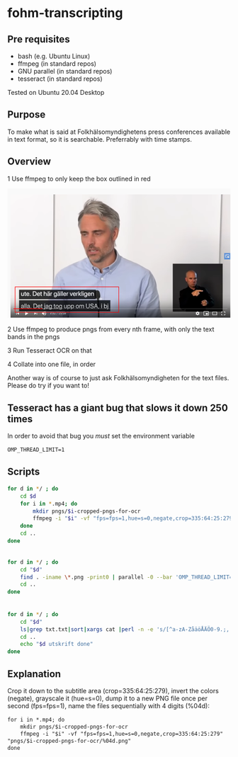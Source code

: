 # fohm-transcripting

## Pre requisites

* bash (e.g. Ubuntu Linux)
* ffmpeg (in standard repos)
* GNU parallel (in standard repos)
* tesseract (in standard repos)


Tested on Ubuntu 20.04 Desktop



## Purpose

To make what is said at Folkhälsomyndighetens press conferences available in text format, so it is searchable. Preferrably with time stamps.

## Overview

1 Use ffmpeg to only keep the box outlined in red

![bild](https://raw.githubusercontent.com/jorgenponder/fohm-transcripting/master/bild.png)

2 Use ffmpeg to produce pngs from every nth frame, with only the text bands in the pngs

3 Run Tesseract OCR on that

4 Collate into one file, in order

Another way is of course to just ask Folkhälsomyndigheten for the text files. Please do try if you want to!

## Tesseract has a giant bug that slows it down 250 times

In order to avoid that bug you *must* set the environment variable

```
OMP_THREAD_LIMIT=1
```

## Scripts

```bash
for d in */ ; do
    cd $d
    for i in *.mp4; do 
        mkdir pngs/$i-cropped-pngs-for-ocr
        ffmpeg -i "$i" -vf "fps=fps=1,hue=s=0,negate,crop=335:64:25:279" "pngs/$i-cropped-pngs-for-ocr/%04d.png"
    done
    cd ..
done
```


```bash

for d in */ ; do
    cd "$d"
    find . -iname \*.png -print0 | parallel -0 --bar 'OMP_THREAD_LIMIT=1 tesseract -l swe {} {.}.txt > /dev/null 2>&1'
    cd ..
done


for d in */ ; do
    cd "$d"
    ls|grep txt.txt|sort|xargs cat |perl -n -e 's/[^a-zA-ZåäöÅÄÖ0-9.;, \-\n]//g;print' > "../${d%/}-utskrift.txt"
    cd ..
    echo "$d utskrift done"
done

```


## Explanation


Crop it down to the subtitle area (crop=335:64:25:279), invert the colors (negate), grayscale it (hue=s=0), dump it to a new PNG file once per second (fps=fps=1), name the files sequentially with 4 digits (%04d):

```
for i in *.mp4; do 
    mkdir pngs/$i-cropped-pngs-for-ocr
    ffmpeg -i "$i" -vf "fps=fps=1,hue=s=0,negate,crop=335:64:25:279" "pngs/$i-cropped-pngs-for-ocr/%04d.png"
done
```
